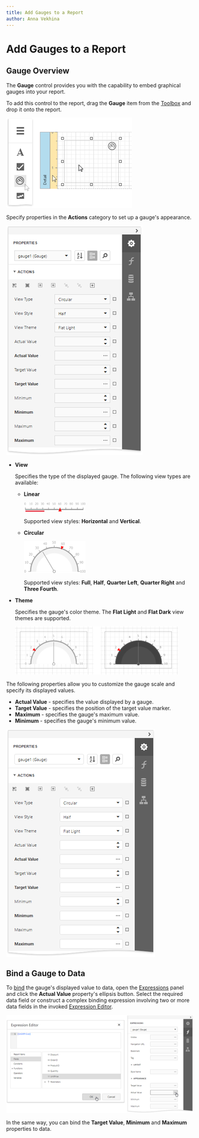 ```yaml
---
title: Add Gauges to a Report
author: Anna Vekhina
---
```

# Add Gauges to a Report

## Gauge Overview

The **Gauge** control provides you with the capability to embed graphical gauges into your report.

To add this control to the report, drag the **Gauge** item from the [Toolbox](../../report-designer-tools/toolbox.md) and drop it onto the report.

![](../../../../images/eurd-web-add-gauge-control-to-report.png)

Specify properties in the **Actions** category to set up a gauge's appearance.

![](../../../../images/eurd-web-gauge-actions-category.png)

* **View**
	
	Specifies the type of the displayed gauge. The following view types are available:

    * **Linear**
		
		![](../../../../images/eurd-web-gauge-control-linear-type.png)
		
		Supported view styles: **Horizontal** and **Vertical**.
	
	* **Circular**
		
		![](../../../../images/eurd-web-gauge-control-circular-type.png)
		
		Supported view styles: **Full**, **Half**, **Quarter Left**, **Quarter Right** and **Three Fourth**.

* **Theme**
	
	Specifies the gauge's color theme. The **Flat Light** and **Flat Dark** view themes are supported.
	
	![](../../../../images/eurd-web-gauge-control-view-theme.png)

The following properties allow you to customize the gauge scale and specify its displayed values.

* **Actual Value** - specifies the value displayed by a gauge.
* **Target Value** - specifies the position of the target value marker.
* **Maximum** - specifies the gauge's maximum value.
* **Minimum** - specifies the gauge's minimum value.

![](../../../../images/eurd-web-gauge-control-smart-tag-properties.png)


## Bind a Gauge to Data
To [bind](../bind-controls-to-data.md) the gauge's displayed value to data, open the [Expressions](../../report-designer-tools/ui-panels/expressions-panel.md) panel and click the **Actual Value** property's ellipsis button. Select the required data field or construct a complex binding expression involving two or more data fields in the invoked [Expression Editor](../../report-designer-tools/expression-editor.md).

![](../../../../images/eurd-web-gauge-control-bind-to-data.png)

In the same way, you can bind the **Target Value**, **Minimum** and **Maximum** properties to data.